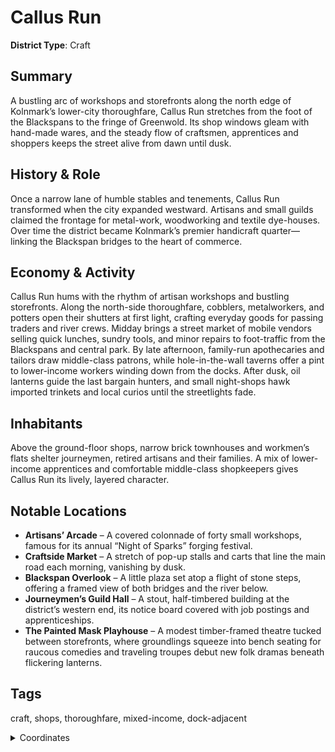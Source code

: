 # Callus Run

**District Type**: Craft

## Summary

A bustling arc of workshops and storefronts along the north edge of Kolnmark’s lower-city thoroughfare, Callus Run stretches from the foot of the Blackspans to the fringe of Greenwold. Its shop windows gleam with hand-made wares, and the steady flow of craftsmen, apprentices and shoppers keeps the street alive from dawn until dusk.

## History & Role

Once a narrow lane of humble stables and tenements, Callus Run transformed when the city expanded westward. Artisans and small guilds claimed the frontage for metal-work, woodworking and textile dye-houses. Over time the district became Kolnmark’s premier handicraft quarter—linking the Blackspan bridges to the heart of commerce.

## Economy & Activity

Callus Run hums with the rhythm of artisan workshops and bustling storefronts. Along the north-side thoroughfare, cobblers, metalworkers, and potters open their shutters at first light, crafting everyday goods for passing traders and river crews. Midday brings a street market of mobile vendors selling quick lunches, sundry tools, and minor repairs to foot-traffic from the Blackspans and central park. By late afternoon, family-run apothecaries and tailors draw middle-class patrons, while hole-in-the-wall taverns offer a pint to lower-income workers winding down from the docks. After dusk, oil lanterns guide the last bargain hunters, and small night-shops hawk imported trinkets and local curios until the streetlights fade.

## Inhabitants

Above the ground-floor shops, narrow brick townhouses and workmen’s flats shelter journeymen, retired artisans and their families. A mix of lower-income apprentices and comfortable middle-class shopkeepers gives Callus Run its lively, layered character.

## Notable Locations

- **Artisans’ Arcade** – A covered colonnade of forty small workshops, famous for its annual “Night of Sparks” forging festival.  
- **Craftside Market** – A stretch of pop-up stalls and carts that line the main road each morning, vanishing by dusk.  
- **Blackspan Overlook** – A little plaza set atop a flight of stone steps, offering a framed view of both bridges and the river below.  
- **Journeymen’s Guild Hall** – A stout, half-timbered building at the district’s western end, its notice board covered with job postings and apprenticeships.
- **The Painted Mask Playhouse** – A modest timber-framed theatre tucked between storefronts, where groundlings squeeze into bench seating for raucous comedies and traveling troupes debut new folk dramas beneath flickering lanterns. 

## Tags

craft, shops, thoroughfare, mixed-income, dock-adjacent

<details>
<summary>Coordinates</summary>

- [2334,4128]
- [2366,4196]
- [3668,4192]
- [3680,3982]
- [3554,3984]
- [3550,3926]
- [3422,3926]
- [3414,3954]
- [3352,3956]
- [3350,3930]
- [3224,3932]
- [3214,3856]
- [3108,3848]
- [3106,3794]
- [3000,3792]
- [3000,3654]
- [2864,3648]
- [2780,3736]
- [2748,3712]
- [2702,3744]
- [2674,3742]
- [2614,3778]
- [2596,3808]
- [2554,3780]
- [2490,3844]
- [2490,3888]
- [2482,3984]
- [2456,3986]
- [2446,4118]

</details>
